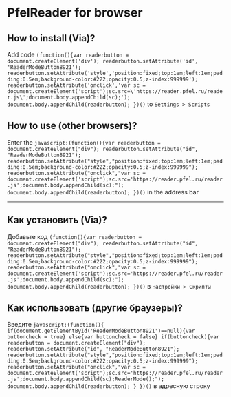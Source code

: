 # PfelReader for browser

## How to install (Via)?
Add code `(function(){var readerbutton = document.createElement('div');
readerbutton.setAttribute('id', 'ReaderModeButton8921');
readerbutton.setAttribute('style','position:fixed;top:1em;left:1em;padding:0.5em;background-color:#222;opacity:0.5;z-index:999999');
readerbutton.setAttribute('onclick','var sc = document.createElement('script');sc.src=\'https://reader.pfel.ru/reader.js\';document.body.appendChild(sc);');
document.body.appendChild(readerbutton);
})()` to `Settings > Scripts`

## How to use (other browsers)?
Enter the `javascript:(function(){var readerbutton = document.createElement("div");
readerbutton.setAttribute("id", "ReaderModeButton8921");
readerbutton.setAttribute("style","position:fixed;top:1em;left:1em;padding:0.5em;background-color:#222;opacity:0.5;z-index:999999");
readerbutton.setAttribute("onclick","var sc = document.createElement('script');sc.src='https://reader.pfel.ru/reader.js';document.body.appendChild(sc);");
document.body.appendChild(readerbutton);
})()` in the address bar
***

## Как установить (Via)?
Добавьте код `(function(){var readerbutton = document.createElement("div");
readerbutton.setAttribute("id", "ReaderModeButton8921");
readerbutton.setAttribute("style","position:fixed;top:1em;left:1em;padding:0.5em;background-color:#222;opacity:0.5;z-index:999999");
readerbutton.setAttribute("onclick","var sc = document.createElement('script');sc.src='https://reader.pfel.ru/reader.js';document.body.appendChild(sc);");
document.body.appendChild(readerbutton);
})()` в `Настройки > Скрипты`


## Как использовать (другие браузеры)?
Введите `javascript:(function(){
if(document.getElementById('ReaderModeButton8921')==null){var buttoncheck = true}
else{var buttoncheck = false}
if(buttoncheck){var readerbutton = document.createElement("div");
readerbutton.setAttribute("id", "ReaderModeButton8921");
readerbutton.setAttribute("style","position:fixed;top:1em;left:1em;padding:0.5em;background-color:#222;opacity:0.5;z-index:999999");
readerbutton.setAttribute("onclick","var sc = document.createElement('script');sc.src='https://reader.pfel.ru/reader.js';document.body.appendChild(sc);ReaderMode();");
document.body.appendChild(readerbutton);
}
})()` в адресную строку
